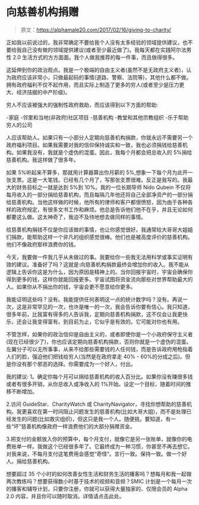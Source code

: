 # 向慈善机构捐赠

> 原文：<https://alphamale20.com/2017/02/16/giving-to-charity/>

正如我以前说过的，我非常确定不要给我个人没有太多经验的领域提供建议，也不要给我自己没有做的领域提供建议(或者至少最近做了)。我每天都在实践阿尔法男性 2.0 生活方式的方方面面。我个人做我推荐的每一件事，而且做得很多。

这延伸到你的政治观点。我是一个极端的自由主义者(虽然不是无政府主义者)，认为政府应该非常小，只做最起码的事情(道路、警察、法院等)，其他什么都不做。拥有政府福利不仅不起作用，而且实际上制造了更多的穷人(或者至少是压力更大、经济拮据的中产阶级)。

穷人不应该被强大的强制性政府救助，而应该得到以下方面的帮助:

-家庭
-邻里和当地(非政府)社区项目
-慈善机构
-教堂和其他宗教组织
-乐于帮助穷人的公司

人应该帮助人。如果只有一小部分人定期向慈善机构捐款，你就永远不需要另一个政府福利项目。如果我需要对我的信仰保持诚实和一致，我也必须捐钱给慈善机构。如果我没有，我就是个虚伪的混蛋。因此，我每个月都会把总收入的 5%捐给慈善机构。我这样做了很多年。

如果 5%听起来不算多，那就用计算器算出你月薪的 5%,想象一下每个月为此开一张支票。这是一大笔钱。已经有几个月了，写那张支票很难。反正是我写的。我最大的财务目标之一就是达到 5%到 10%。我的一位长期导师 Nido Qubein 不仅将每月收入的一部分捐给慈善机构，而且每隔几年他还将自己全部净资产的一部分捐给慈善机构。当他这样做的时候，他所有的律师和客户都很愤怒，因为由于各种各样的政府规定，有很多文书工作和麻烦。他总是告诉他们他不在乎，并且无论如何都要这么做。这太神奇了，我迫不及待地想去做同样的事情。

给慈善机构捐钱不仅是你应该做的事情，也让你感觉很好。我通常给大哥哥大姐姐们捐款，能帮助这样一个非凡的组织感觉很棒。他们也是被高度评价的慈善机构。他们不像政府那样浪费你的钱。

今天，我要做一件我几乎从未做过的事。我要给你一些我无法用科学或事实证明有效的建议。准备好了吗？这就是:向慈善机构捐款最终会增加你的收入。我不能从逻辑上告诉你这是为什么，因为原因是精神上的。当你回报宇宙时，宇宙会确保你得到更多的钱，这样你就能回报更多。宇宙试图将资金流向那些对世界帮助最大的人。如果你从不捐出你的钱，宇宙会更不愿意给你更多。

我能证明这些吗？没有。我能提供任何表明这一点的统计数字吗？没有。再说一次，这是非常罕见的一次，也许是唯一的一次，我会告诉你要有信心。我只知道，很多年前，比我富有得多的人告诉我，定期向慈善机构捐款，这不仅会让我更快乐，还会让我变得富有。到目前为止，它似乎是有效的。它可能对你也有用。

不管怎样，如果你的政治信仰是自由主义的，或者即使你是一个小政府保守主义者(现在已经很少了)，你也应该定期向慈善机构捐款，否则你就是一个虚伪的混蛋。左翼分子可以无所事事，从来不给那些需要钱的人任何钱，而是告诉政府用枪指着人们的脸，强迫他们把钱给穷人(当然是在政府拿走 40% - 60%的分成之后)。但是你没有那个邪恶的选择。你需要成为一个好人，付出。

我的建议:
1。确定你每个月可以捐给慈善机构的收入百分比。如果你没有赚很多钱或者有很多开销，从你总收入或净收入的 1%开始。设定一个目标，随着时间的推移不断增加。

2.访问 GuideStar、CharityWatch 或 CharityNavigator，寻找你想帮助的慈善机构。我更喜欢在第一时间阻止问题发生的慈善机构(比如大哥大姐)，而不是处理已经发生的问题(比如救灾组织)，但这只是我一个人。随便挑。要知道，有一些“坏”慈善机构像政府一样浪费他们的大部分捐赠资金。

3.把支付的金额放入你的预算中，每个月支付，就像它是另一张账单，就像你的电费账单一样。我做这个已经很多年了。它最终成为一种习惯，你甚至不再去想它。对我来说，不每月支付这笔费用会感觉“奇怪”。言行一致。保持一致。做一个好人。捐给慈善机构。

想要超过 35 个小时的如何改善女性生活和财务生活的播客吗？想每月和我一起做两次教练吗？想要获得数小时基于技术的视频和音频？SMIC 计划是一个每月一次的播客和辅导计划，只要你注册，你就可以获得大量独家的、仅限会员的 Alpha 2.0 内容，并且你可以随时取消。详情请点击此处。